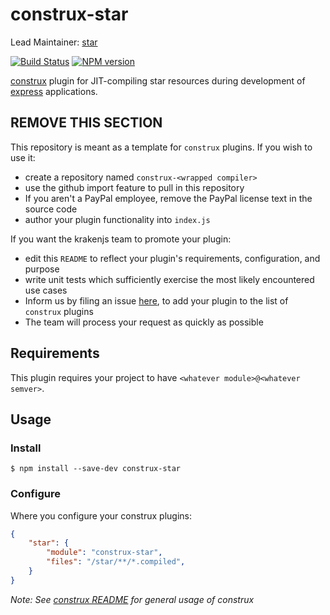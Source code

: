 # construx-star

Lead Maintainer: [star](star)

[![Build Status](https://travis-ci.org/krakenjs/construx-star.svg?branch=master)](https://travis-ci.org/krakenjs/construx-star)
[![NPM version](https://badge.fury.io/js/construx-star.png)](http://badge.fury.io/js/construx-star)

[construx](https://github.com/krakenjs/construx) plugin for JIT-compiling star resources during development of [express](http://expressjs.com/) applications.

## REMOVE THIS SECTION

This repository is meant as a template for `construx` plugins. If you wish to use it:
* create a repository named `construx-<wrapped compiler>`
* use the github import feature to pull in this repository
* If you aren't a PayPal employee, remove the PayPal license text in the source code
* author your plugin functionality into `index.js`

If you want the krakenjs team to promote your plugin:
* edit this `README` to reflect your plugin's requirements, configuration, and purpose
* write unit tests which sufficiently exercise the most likely encountered use cases
* Inform us by filing an issue [here](https://github.com/krakenjs/construx/issues), to add your plugin to the list of `construx` plugins
* The team will process your request as quickly as possible

## Requirements

This plugin requires your project to have `<whatever module>@<whatever semver>`.

## Usage

### Install

```shell
$ npm install --save-dev construx-star
```

### Configure

Where you configure your construx plugins:

```json
{
    "star": {
        "module": "construx-star",
        "files": "/star/**/*.compiled",
    }
}
```

_Note: See [construx README](https://github.com/krakenjs/construx/blob/master/README.md) for general usage of construx_

